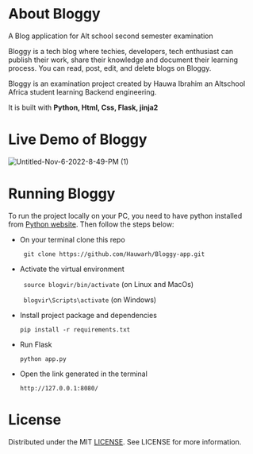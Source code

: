 # About Bloggy
A Blog application for Alt school second semester examination

 Bloggy is a tech blog where techies, developers, tech enthusiast can publish their work, share their knowledge and document their learning process.
 You can read, post, edit, and delete blogs on Bloggy.
 
 Bloggy is an examination project created by Hauwa Ibrahim an Altschool Africa student learning Backend engineering. 
 
 It is built with **Python, Html, Css, Flask, jinja2**
 
 # Live Demo of Bloggy
 
 
 ![Untitled-Nov-6-2022-8-49-PM (1)](https://user-images.githubusercontent.com/101065854/200409450-a1d1fe63-7655-459f-88cf-31cae0a7d23a.gif)
 
 # Running Bloggy
  To run the project locally on your PC, you need to have python installed from [Python website](https://www.python.org/downloads/). Then follow the steps below:
  
  - On your terminal clone this repo
  
    ` git clone https://github.com/Hauwarh/Bloggy-app.git`
  
  - Activate the virtual environment
  
    ` source blogvir/bin/activate` (on Linux and MacOs)
  
    ` blogvir\Scripts\activate`  (on Windows)
  
  - Install project package and dependencies
  
     `pip install -r requirements.txt`
     
  - Run Flask
  
     `python app.py`
   
  - Open the link generated in the terminal
  
     `http://127.0.0.1:8080/`
    
# License

Distributed under the MIT [LICENSE](https://github.com/Hauwarh/Bloggy-app/blob/main/LICENSE). See LICENSE for more information.


 
 
